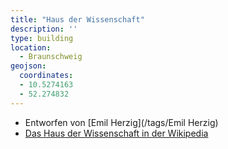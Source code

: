 ```yaml
---
title: "Haus der Wissenschaft"
description: ''
type: building
location:
  - Braunschweig
geojson:
  coordinates:
  - 10.5274163
  - 52.274832
---
```


* Entworfen von [Emil Herzig](/tags/Emil Herzig)
* [Das Haus der Wissenschaft in der Wikipedia](https://de.wikipedia.org/wiki/Haus_der_Wissenschaft_Braunschweig)
